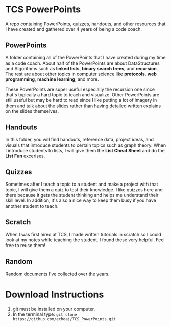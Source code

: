 # TCS PowerPoints

A repo containing PowerPoints, quizzes, handouts, and other resources that I have created and gathered over 4 years of being a code coach.

## PowerPoints
A folder containing all of the PowerPoints that I have created during my time as a code coach.  About half of the PowerPoints are about DataStructures and Algorithms such as **linked lists**, **binary search trees**, and **recursion**.  The rest are about other topics in computer science like **protocols**, **web programming**, **machine learning**, and more.

These PowerPoints are super useful especially the recursion one since that's typically a hard topic to teach and visualize.  Other PowerPoints are still useful but may be hard to read since I like putting a lot of imagery in them and talk about the slides rather than having detailed written explains on the slides themselves.

## Handouts
In this folder, you will find handouts, reference data, project ideas, and visuals that introduce students to certain topics such as graph theory.  When I introduce students to lists, I will give them the **List Cheat Sheet** and do the **List Fun** excerises.

## Quizzes
Sometimes after I teach a topic to a student and make a project with that topic, I will give them a quiz to test their knowledge.  I like quizzes here and there because it gets the student thinking and helps me understand their skill level.
In addition, it's also a nice way to keep them busy if you have another student to teach.

## Scratch
When I was first hired at TCS, I made written tutorials in scratch so I could look at my notes while teaching the student.  I found these very helpful.  Feel free to reuse them!

## Random
Random documents I've collected over the years.

# Download Instructions
1. git must be installed on your computer.
2. In the terminal type: `git clone https://github.com/echoaj/TCS_PowerPoints.git`